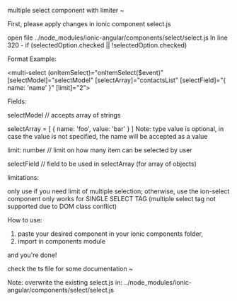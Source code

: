  multiple select component with limiter ~
  
 
 First, please apply changes in ionic component select.js              
 
 open file ../node_modules/ionic-angular/components/select/select.js 
 In line 320 - if (selectedOption.checked || !selectedOption.checked) 
  
 Format Example:
  
  <multi-select (onItemSelect)="onItemSelect($event)" 
                 [selectModel]="selectModel" 
                 [selectArray]="contactsList" 
                 [selectField]="{ name: 'name' }"
                 [limit]="2">
   </multi-select>
  
 Fields:
  
  selectModel // accepts array of strings
  
  selectArray = [
     {
       name: 'foo',
       value: 'bar'
     }
  ]
  Note: type value is optional, in case the value is not specified,
  the name will be accepted as a value
  
  limit: number  // limit on how many item can be selected by user
  
  selectField // field to be used in selectArray (for array of objects)
  
  limitations: 
  
  only use if you need limit of multiple selection; otherwise, use the ion-select component
  only works for SINGLE SELECT TAG (multiple select tag not supported due to DOM class conflict)

How to use:

1. paste your desired component in your ionic components folder,
2. import in components module

and you're done!

check the ts file for some documentation ~ 


Note: overwrite the existing select.js in:
../node_modules/ionic-angular/components/select/select.js

